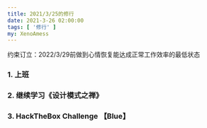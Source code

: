```yaml
---
title: 2021/3/25的修行
date: 2021-3-26 02:00:00
tags: [ '修行' ]
my: XenoAmess
---
```


约束订立：2022/3/29前做到心情恢复能达成正常工作效率的最低状态

### 1. 上班

### 2. 继续学习《设计模式之禅》

### 3. HackTheBox Challenge 【Blue】 
